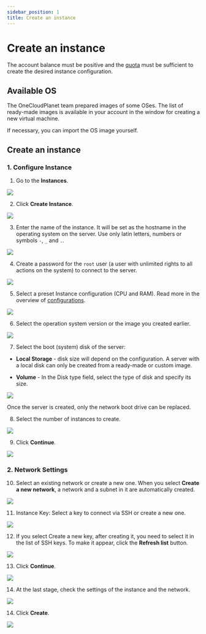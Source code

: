 ```yaml
---
sidebar_position: 1
title: Create an instance
---
```


# Create an instance

The account balance must be positive and the [quota](#) must be sufficient to create the desired instance configuration.

## Available OS

The OneCloudPlanet team prepared images of some OSes. The list of ready-made images is available in your account in the window for creating a new virtual machine.

If necessary, you can import the OS image yourself.

## Create an instance

### 1. Configure Instance

1. Go to the **Instances**.

![](../../img/ic-instance-1.svg)

2. Click **Create Instance**.

![](../../img/ic-instance-2.svg)

3. Enter the name of the instance. It will be set as the hostname in the operating system on the server. Use only latin letters, numbers or symbols `-`, `_` and `.`.

![](../../img/ic-instance-3.svg)

4. Create a password for the `root` user (a user with unlimited rights to all actions on the system) to connect to the server.

![](../../img/ic-instance-4.svg)

5. Select a preset Instance configuration (CPU and RAM). Read more in the overview of [configurations](#).

![](../../img/ic-instance-5.svg)

6. Select the operation system version or the image you created earlier.

![](../../img/ic-instance-6.svg)

7. Select the boot (system) disk of the server:

- **Local Storage** - disk size will depend on the configuration. A server with a local disk can only be created from a ready-made or custom image.

- **Volume** - In the Disk type field, select the type of disk and specify its size.

![](../../img/ic-instance-7.svg)

Once the server is created, only the network boot drive can be replaced.

8. Select the number of instances to create.

![](../../img/ic-instance-8.svg)

9. Click **Continue**.

![](../../img/ic-instance-9.svg)

### 2. Network Settings

10. Select an existing network or create a new one. When you select **Create a new network**, a network and a subnet in it are automatically created.

![](../../img/ic-instance-10.svg)

11. Instance Key: Select a key to connect via SSH or create a new one.

![](../../img/ic-instance-11.svg)

12. If you select Create a new key, after creating it, you need to select it in the list of SSH keys. To make it appear, click the **Refresh list** button.

![](../../img/ic-instance-12.svg)

13. Click **Continue**.

![](../../img/ic-instance-9.svg)

14. At the last stage, check the settings of the instance and the network.

![](../../img/ic-instance-13.svg)

14. Click **Create**.

![](../../img/ic-instance-14.svg)